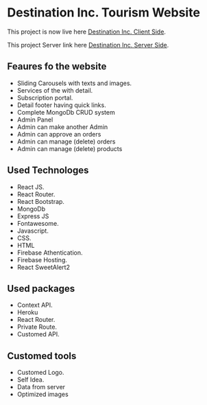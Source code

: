 # Destination Inc. Tourism Website

This project is now live here [Destination Inc. Client Side](https://destination-d607a.web.app/).

This project Server link here [Destination Inc. Server Side](https://intense-taiga-54509.herokuapp.com/).

## Feaures fo the website

- Sliding Carousels with texts and images.
- Services of the with detail.
- Subscription portal.
- Detail footer having quick links.
- Complete MongoDb CRUD system
- Admin Panel
- Admin can make another Admin
- Admin can approve an orders
- Admin can manage (delete) orders
- Admin can manage (delete) products

## Used Technologes

- React JS.
- React Router.
- React Bootstrap.
- MongoDb
- Express JS
- Fontawesome.
- Javascript.
- CSS.
- HTML
- Firebase Athentication.
- Firebase Hosting.
- React SweetAlert2

## Used packages

- Context API.
- Heroku
- React Router.
- Private Route.
- Customed API.

## Customed tools

- Customed Logo.
- Self Idea.
- Data from server
- Optimized images
